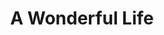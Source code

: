 ---
published: false
cancelled: COVID-19
layout: productions
title: A Wonderful Life
year: 2020)
image_credit: 
image_alt:
image_caption:
category: musical
details:
  Title: A Wonderful Life (musical) - wiki
  Theatre: The Alhambra Theatre & Dining
  Music: Joe Raposo - wiki
  Lyrics: Sheldon Harnick - wiki
  Book: Sheldon Harnick
  Basis: Based on the 1946 film, It's a Wonderful Life produced and directed by Frank Capra.
  Setting: Bedford Falls
  Website: https://www.alhambrajax.com/show/a-wonderful-life/
showtimes: |
  2020-11-25 18:00:00
  2020-11-27 18:00:00
  2020-11-28 11:00:00
  2020-11-28 18:00:00
  2020-11-29 12:00:00
  2020-11-29 18:00:00
  2020-12-01 18:00:00
  2020-12-02 11:00:00
  2020-12-02 18:00:00
  2020-12-03 10:00:00
  2020-12-03 18:00:00
  2020-12-04 18:00:00
  2020-12-05 11:00:00
  2020-12-05 18:00:00
  2020-12-06 12:00:00
  2020-12-06 18:00:00
  2020-12-08 18:00:00
  2020-12-09 11:00:00
  2020-12-09 18:00:00
  2020-12-10 10:00:00
  2020-12-10 18:00:00
  2020-12-11 18:00:00
  2020-12-12 11:00:00
  2020-12-12 18:00:00
  2020-12-13 12:00:00
  2020-12-13 18:00:00
  2020-12-15 18:00:00
  2020-12-16 11:00:00
  2020-12-16 18:00:00
  2020-12-17 11:00:00
  2020-12-17 18:00:00
  2020-12-18 18:00:00
  2020-12-19 11:00:00
  2020-12-19 18:00:00
  2020-12-20 12:00:00
  2020-12-20 18:00:00
  2020-12-22 18:00:00
  2020-12-23 11:00:00
  2020-12-23 18:00:00
  2020-12-24 11:00:00
  2020-12-24 18:00:00
external_links:
  A Wonderful Life: https://www.alhambrajax.com/show/a-wonderful-life/
---